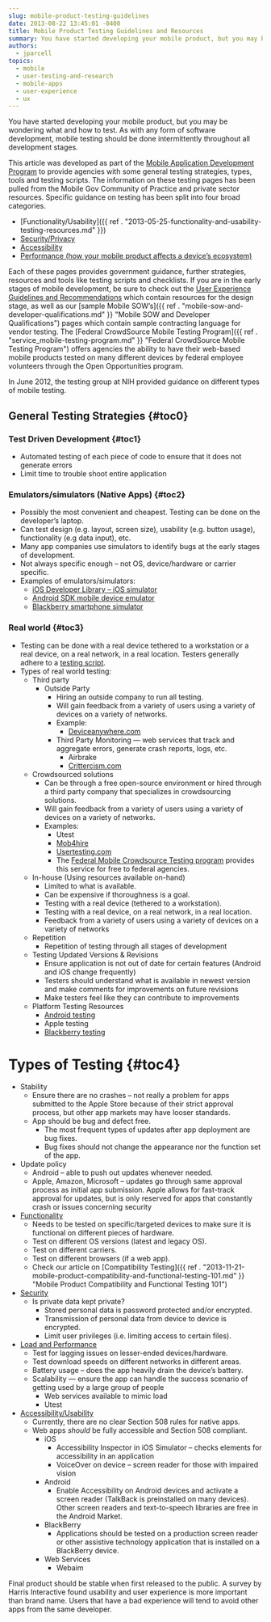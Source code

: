 ```yaml
---
slug: mobile-product-testing-guidelines
date: 2013-08-22 13:45:01 -0400
title: Mobile Product Testing Guidelines and Resources
summary: You have started developing your mobile product, but you may be wondering what and how to test. As with any form of software development, mobile testing should be done intermittently throughout all development stages. This article was developed as part of the Mobile Application Development Program to provide agencies with some general testing strategies, types,
authors:
  - jparcell
topics:
  - mobile
  - user-testing-and-research
  - mobile-apps
  - user-experience
  - ux
---
```


You have started developing your mobile product, but you may be wondering what and how to test. As with any form of software development, mobile testing should be done intermittently throughout all development stages.

This article was developed as part of the [Mobile Application Development Program](https://digital.gov/resources/mobile-application-development-program/ "Mobile Application Development Program") to provide agencies with some general testing strategies, types, tools and testing scripts. The information on these testing pages has been pulled from the Mobile Gov Community of Practice and private sector resources. Specific guidance on testing has been split into four broad categories.

  * [Functionality/Usability]({{ ref . "2013-05-25-functionality-and-usability-testing-resources.md" }})
  * [Security/Privacy](https://digital.gov/2013/08/05/mobile-product-security-and-privacy-testing-resources/ "Mobile Product Security and Privacy Testing Resources")
  * [Accessibility](https://digital.gov/2013/07/31/mobile-product-accessibility-testing-resources/ "Mobile Product Accessibility Testing Resources")
  * [Performance (how your mobile product affects a device&#8217;s ecosystem)](https://digital.gov/2013/08/05/mobile-product-performance-testing-resources/ "Mobile Product Performance Testing")

Each of these pages provides government guidance, further strategies, resources and tools like testing scripts and checklists. If you are in the early stages of mobile development, be sure to check out the [User Experience Guidelines and Recommendations](https://digital.gov/resources/mobile-user-experience-guidelines-and-recommendations/ "Mobile User Experience Guidelines and Recommendations") which contain resources for the design stage, as well as our [sample Mobile SOW&#8217;s]({{ ref . "mobile-sow-and-developer-qualifications.md" }} "Mobile SOW and Developer Qualifications") pages which contain sample contracting language for vendor testing. The [Federal CrowdSource Mobile Testing Program]({{ ref . "service_mobile-testing-program.md" }} "Federal CrowdSource Mobile Testing Program") offers agencies the ability to have their web-based mobile products tested on many different devices by federal employee volunteers through the Open Opportunities program.

In June 2012, the testing group at NIH provided guidance on different types of mobile testing.

## <a name="x-General Testing Strategies"></a>General Testing Strategies {#toc0}

### <a name="x-General Testing Strategies-Test Driven Development"></a>**Test Driven Development** {#toc1}

  * Automated testing of each piece of code to ensure that it does not generate errors
  * Limit time to trouble shoot entire application

### <a name="x-General Testing Strategies-Emulators/simulators (Native Apps)"></a>**Emulators/simulators (Native Apps)** {#toc2}

  * Possibly the most convenient and cheapest. Testing can be done on the developer’s laptop.
  * Can test design (e.g. layout, screen size), usability (e.g. button usage), functionality (e.g data input), etc.
  * Many app companies use simulators to identify bugs at the early stages of development.
  * Not always specific enough – not OS, device/hardware or carrier specific.
  * Examples of emulators/simulators:
      * <a href="http://developer.apple.com/library/ios/#documentation/Xcode/Conceptual/ios_development_workflow/125-Using_iOS_Simulator/ios_simulator_application.html" rel="nofollow">iOS Developer Library &#8211; iOS simulator</a>
      * [Android SDK mobile device emulator](http://developer.android.com/guide/developing/tools/emulator.html)
      * [Blackberry smartphone simulator](http://docs.blackberry.com/en/developers/deliverables/5716/The_BB_Smrtphn_simulator_447179_11.jsp)

### <a name="x-General Testing Strategies-Real world"></a>**Real world** {#toc3}

  * Testing can be done with a real device tethered to a workstation or a real device, on a real network, in a real location. Testers generally adhere to a [testing script](http://gsa.github.io/Mobile-Code-Catalog/testing.html).
  * Types of real world testing:
      * Third party
          * Outside Party
              * Hiring an outside company to run all testing.
              * Will gain feedback from a variety of users using a variety of devices on a variety of networks.
              * Example:
                  * <a href="http://www.deviceanywhere.com/" rel="nofollow">Deviceanywhere.com</a>
              * Third Party Monitoring &#8212; web services that track and aggregate errors, generate crash reports, logs, etc.
                  * Airbrake
                  * <a href="http://www.crittercism.com" rel="nofollow">Crittercism.com </a>
      * Crowdsourced solutions
          * Can be through a free open-source environment or hired through a third party company that specializes in crowdsourcing solutions.
          * Will gain feedback from a variety of users using a variety of devices on a variety of networks.
          * Examples:
              * Utest
              * <a href="http://www.mob4hire.com/" rel="nofollow">Mob4hire</a>
              * <a href="http://www.usertesting.com/" rel="nofollow">Usertesting.com</a>
              * The [Federal Mobile Crowdsource Testing program](https://digital.gov/services/open-opportunities-mobile-application-testing-program/ "Federal CrowdSource Mobile Testing Program") provides this service for free to federal agencies.
      * In-house (Using resources available on-hand)
          * Limited to what is available.
          * Can be expensive if thoroughness is a goal.
          * Testing with a real device (tethered to a workstation).
          * Testing with a real device, on a real network, in a real location.
          * Feedback from a variety of users using a variety of devices on a variety of networks
      * Repetition
          * Repetition of testing through all stages of development
      * Testing Updated Versions & Revisions
          * Ensure application is not out of date for certain features (Android and iOS change frequently)
          * Testers should understand what is available in newest version and make comments for improvements on future revisions
          * Make testers feel like they can contribute to improvements
      * Platform Testing Resources
          * [Android testing](http://developer.android.com/guide/developing/testing/index.html)
          * Apple testing
          * [Blackberry testing](http://us.blackberry.com/sites/developers/resources/simulators.html)

# <a name="Types of Testing"></a>**Types of Testing** {#toc4}

  * Stability
      * Ensure there are no crashes – not really a problem for apps submitted to the Apple Store because of their strict approval process, but other app markets may have looser standards.
      * App should be bug and defect free.
          * The most frequent types of updates after app deployment are bug fixes.
          * Bug fixes should not change the appearance nor the function set of the app.
  * Update policy
      * Android – able to push out updates whenever needed.
      * Apple, Amazon, Microsoft – updates go through same approval process as initial app submission. Apple allows for fast-track approval for updates, but is only reserved for apps that constantly crash or issues concerning security
  * [Functionality](https://digital.gov/2014/01/21/functionality-and-usability-testing-resources/ "Functionality and Usability Testing Resources")
      * Needs to be tested on specific/targeted devices to make sure it is functional on different pieces of hardware.
      * Test on different OS versions (latest and legacy OS).
      * Test on different carriers.
      * Test on different browsers (if a web app).
      * Check our article on [Compatibility Testing]({{ ref . "2013-11-21-mobile-product-compatibility-and-functional-testing-101.md" }} "Mobile Product Compatibility and Functional Testing 101")
  * [Security](https://digital.gov/2013/08/05/mobile-product-security-and-privacy-testing-resources/ "Mobile Product Security and Privacy Testing Resources")
      * Is private data kept private?
          * Stored personal data is password protected and/or encrypted.
          * Transmission of personal data from device to device is encrypted.
          * Limit user privileges (i.e. limiting access to certain files).
  * [Load and Performance](https://digital.gov/2013/08/05/mobile-product-performance-testing-resources/ "Mobile Product Performance Testing")
      * Test for lagging issues on lesser-ended devices/hardware.
      * Test download speeds on different networks in different areas.
      * Battery usage – does the app heavily drain the device’s battery.
      * Scalability &#8212; ensure the app can handle the success scenario of getting used by a large group of people
          * Web services available to mimic load
          * Utest
  * [Accessibility/Usability](https://digital.gov/2013/07/31/mobile-product-accessibility-testing-resources/ "Mobile Product Accessibility Testing Resources")
      * Currently, there are no clear Section 508 rules for native apps.
      * Web apps _should_ be fully accessible and Section 508 compliant.
          * iOS
              * Accessibility Inspector in iOS Simulator – checks elements for accessibility in an application
              * VoiceOver on device – screen reader for those with impaired vision
          * Android
              * Enable Accessibility on Android devices and activate a screen reader (TalkBack is preinstalled on many devices). Other screen readers and text-to-speech libraries are free in the Android Market.
          * BlackBerry
              * Applications should be tested on a production screen reader or other assistive technology application that is installed on a BlackBerry device.
          * Web Services
              * Webaim

Final product should be stable when first released to the public. A survey by Harris Interactive found usability and user experience is more important than brand name. Users that have a bad experience will tend to avoid other apps from the same developer.
